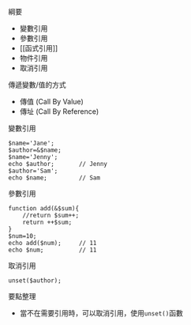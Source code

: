 綱要
- 變數引用
- 參數引用
- [[函式引用]]
- 物件引用
- 取消引用

傳遞變數/值的方式
- 傳值 (Call By Value)
- 傳址 (Call By Reference)

變數引用
```
$name='Jane';
$author=&$name;
$name='Jenny';
echo $author;		// Jenny
$author='Sam';
echo $name;			// Sam
```

參數引用
```
function add(&$sum){
	//return $sum++;	
	return ++$sum;
}
$num=10;
echo add($num);		// 11
echo $num;			// 11
```

取消引用
```
unset($author);
```

要點整理
- 當不在需要引用時，可以取消引用，使用`unset()`函數
